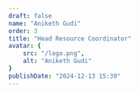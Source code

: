 ```yaml
---
draft: false
name: "Aniketh Gudi"
order: 3
title: "Head Resource Coordinator"
avatar: {
    src: "/logo.png",
    alt: "Aniketh Gudi"
}
publishDate: "2024-12-13 15:39"
---
```

